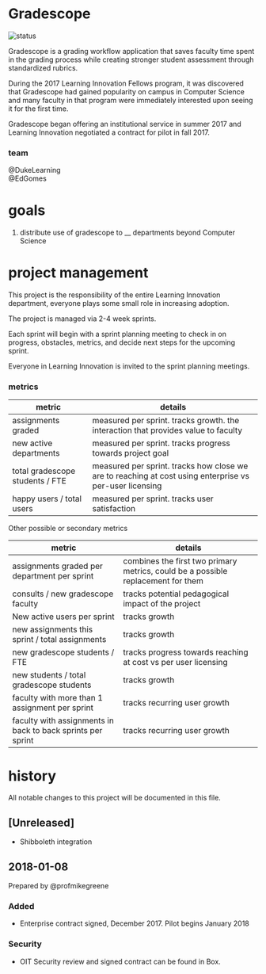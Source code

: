 # Gradescope

![status](https://img.shields.io/badge/status-pilot-brightgreen.svg)

Gradescope is a grading workflow application that saves faculty time spent in the grading process while creating stronger student assessment through standardized rubrics.

During the 2017 Learning Innovation Fellows program, it was discovered that Gradescope had gained popularity on campus in Computer Science and many faculty in that program were immediately interested upon seeing it for the first time.

Gradescope began offering an institutional service in summer 2017 and Learning Innovation negotiated a contract for pilot in fall 2017.

### team
@DukeLearning  
@EdGomes  

# goals
1. distribute use of gradescope to __ departments beyond Computer Science

# project management
This project is the responsibility of the entire Learning Innovation department, everyone plays some small role in increasing adoption. 

The project is managed via 2-4 week sprints.

Each sprint will begin with a sprint planning meeting to check in on progress, obstacles, metrics, and decide next steps for the upcoming sprint.

Everyone in Learning Innovation is invited to the sprint planning meetings.

### metrics
metric | details
---|---
assignments graded | measured per sprint. tracks growth. the interaction that provides value to faculty
new active departments | measured per sprint. tracks progress towards project goal
total gradescope students / FTE | measured per sprint. tracks how close we are to reaching at cost using enterprise vs per-user licensing
happy users / total users | measured per sprint. tracks user satisfaction


Other possible or secondary metrics

metric | details
---|---
assignments graded per department per sprint | combines the first two primary metrics, could be a possible replacement for them
consults / new gradescope faculty | tracks potential pedagogical impact of the project
New active users per sprint | tracks growth
new assignments this sprint / total assignments | tracks growth
new gradescope students / FTE | tracks progress towards reaching at cost vs per user licensing
new students / total gradescope students | tracks growth
faculty with more than 1 assignment per sprint | tracks recurring user growth
faculty with assignments in back to back sprints per sprint | tracks recurring user growth

# history 
All notable changes to this project will be documented in this file.

## [Unreleased]
* Shibboleth integration

## 2018-01-08
Prepared by @profmikegreene

### Added
* Enterprise contract signed, December 2017. Pilot begins January 2018

### Security
* OIT Security review and signed contract can be found in Box.



